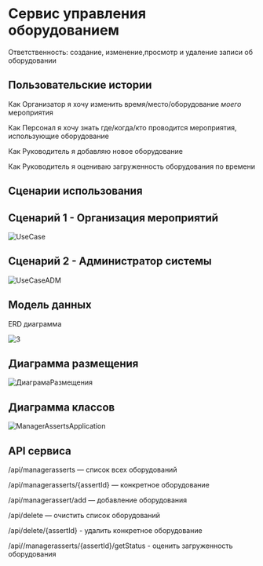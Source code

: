 # Сервис управления оборудованием

Ответственность: создание, изменение,просмотр и удаление записи об оборудовании

## Пользовательские истории

Как Организатор я хочу изменить время/место/оборудование _моего_ мероприятия

Как Персонал я хочу знать где/когда/кто проводится мероприятия, использующие оборудование

Как Руководитель я добавляю новое оборудование
 
Как Руководитель я оцениваю загруженность оборудования по времени 

## Сценарии использования
## Сценарий 1 - Организация мероприятий
![UseCase](https://user-images.githubusercontent.com/73663755/164010614-178ea369-4c68-495d-b3bf-ebc15eb859ad.jpg)



## Сценарий 2 - Администратор системы
![UseCaseADM](https://user-images.githubusercontent.com/73663755/164009964-940c2f0d-f22c-4c6b-85bc-7235a4043adf.jpg)

## Модель данных
ERD диаграмма

![3](https://user-images.githubusercontent.com/73663755/164001755-c1a87489-caab-4cb4-be52-734c819d6dd9.jpg)
## Диаграмма размещения
![ДиаграмаРазмещения](https://user-images.githubusercontent.com/73663755/164012893-a915acbe-d3fb-48c1-a14b-9a525d2b4f70.jpg)

## Диаграмма классов
![ManagerAssertsApplication](https://user-images.githubusercontent.com/73663755/164009415-8bdb0e8a-096b-4cba-9e09-8f391ab490b0.png)


## API сервиса
/api/managerasserts — список всех оборудований

/api/managerasserts/{assertId} — конкретное оборудование

/api/managerassert/add — добавление оборудования

/api/delete — очистить список оборудований

/api/delete/{assertId} - удалить конкретное оборудование

/api//managerasserts/{assertId}/getStatus - оценить загруженность оборудования

